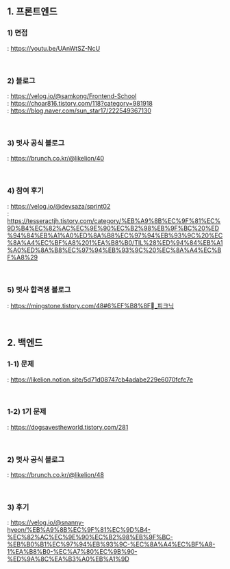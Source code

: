 ## 1. 프론트엔드
### 1) 면접
: https://youtu.be/UAnWtSZ-NcU

<br>

### 2) 블로그
: https://velog.io/@samkong/Frontend-School   
: https://choar816.tistory.com/118?category=981918   
: https://blog.naver.com/sun_star17/222549367130   

<br>

### 3) 멋사 공식 블로그
: https://brunch.co.kr/@likelion/40

<br>

### 4) 참여 후기
: https://velog.io/@devsaza/sprint02   
: https://tesseractjh.tistory.com/category/%EB%A9%8B%EC%9F%81%EC%9D%B4%EC%82%AC%EC%9E%90%EC%B2%98%EB%9F%BC%20%ED%94%84%EB%A1%A0%ED%8A%B8%EC%97%94%EB%93%9C%20%EC%8A%A4%EC%BF%A8%201%EA%B8%B0/TIL%28%ED%94%84%EB%A1%A0%ED%8A%B8%EC%97%94%EB%93%9C%20%EC%8A%A4%EC%BF%A8%29

<br>

### 5) 멋사 합격생 블로그
: https://mingstone.tistory.com/48#6%EF%B8%8F⃣_피크닉

<br>

## 2. 백엔드
### 1-1) 문제
: https://likelion.notion.site/5d71d08747cb4adabe229e6070fcfc7e   

<br>

### 1-2) 1기 문제
: https://dogsavestheworld.tistory.com/281

<br>

### 2) 멋사 공식 블로그
: https://brunch.co.kr/@likelion/48

<br>

### 3) 후기
: https://velog.io/@snanny-hyeon/%EB%A9%8B%EC%9F%81%EC%9D%B4-%EC%82%AC%EC%9E%90%EC%B2%98%EB%9F%BC-%EB%B0%B1%EC%97%94%EB%93%9C-%EC%8A%A4%EC%BF%A8-1%EA%B8%B0-%EC%A7%80%EC%9B%90-%ED%9A%8C%EA%B3%A0%EB%A1%9D
